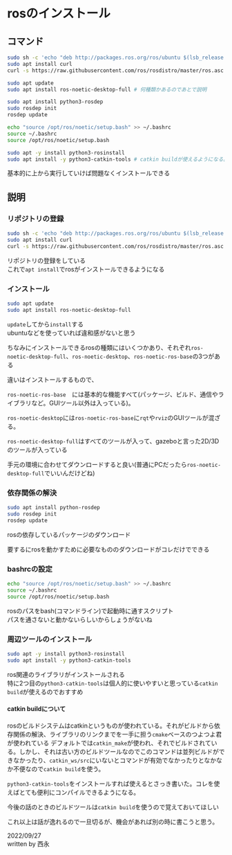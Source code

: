 # rosのインストール

## コマンド

```sh
sudo sh -c 'echo "deb http://packages.ros.org/ros/ubuntu $(lsb_release -sc) main" > /etc/apt/sources.list.d/ros-latest.list'
sudo apt install curl
curl -s https://raw.githubusercontent.com/ros/rosdistro/master/ros.asc | sudo apt-key add -

sudo apt update
sudo apt install ros-noetic-desktop-full # 何種類かあるのであとで説明

sudo apt install python3-rosdep
sudo rosdep init
rosdep update

echo "source /opt/ros/noetic/setup.bash" >> ~/.bashrc
source ~/.bashrc
source /opt/ros/noetic/setup.bash

sudo apt -y install python3-rosinstall
sudo apt install -y python3-catkin-tools # catkin buildが使えるようになる。後述
```

基本的に上から実行していけば問題なくインストールできる

## 説明

### リポジトリの登録
```sh
sudo sh -c 'echo "deb http://packages.ros.org/ros/ubuntu $(lsb_release -sc) main" > /etc/apt/sources.list.d/ros-latest.list'
sudo apt install curl
curl -s https://raw.githubusercontent.com/ros/rosdistro/master/ros.asc | sudo apt-key add -
```

リポジトリの登録をしている  
これで`apt install`でrosがインストールできるようになる

### インストール

```sh
sudo apt update
sudo apt install ros-noetic-desktop-full
```

`update`してから`install`する  
ubuntuなどを使っていれば違和感がないと思う

ちなみにインストールできるrosの種類にはいくつかあり、それぞれ`ros-noetic-desktop-full`、`ros-noetic-desktop`、`ros-noetic-ros-base`の3つがある

違いはインストールするもので、

`ros-noetic-ros-base`　には基本的な機能すべて(パッケージ、ビルド、通信やライブラリなど。GUIツール以外は入っている)。

`ros-noetic-desktop`には`ros-noetic-ros-base`に`rqt`や`rviz`のGUIツールが混ざる。

`ros-noetic-desktop-full`はすべてのツールが入って、gazeboと言った2D/3Dのツールが入っている

手元の環境に合わせてダウンロードすると良い(普通にPCだったら`ros-noetic-desktop-full`でいいんだけどね)

### 依存関係の解決

```sh
sudo apt install python-rosdep
sudo rosdep init
rosdep update
```

rosの依存しているパッケージのダウンロード

要するにrosを動かすために必要なもののダウンロードがコレだけでできる

### bashrcの設定

```sh
echo "source /opt/ros/noetic/setup.bash" >> ~/.bashrc
source ~/.bashrc
source /opt/ros/noetic/setup.bash
```

rosのパスをbash(コマンドライン)で起動時に通すスクリプト  
パスを通さないと動かないらしいからしょうがないね

### 周辺ツールのインストール

```sh
sudo apt -y install python3-rosinstall
sudo apt install -y python3-catkin-tools
```

ros関連のライブラリがインストールされる  
特に2つ目の`python3-catkin-tools`は個人的に使いやすいと思っている`catkin build`が使えるのでおすすめ

#### catkin buildについて

rosのビルドシステムはcatkinというものが使われている。それがビルドから依存関係の解決、ライブラリのリンクまでを一手に担う`cmake`ベースのつよつよ君が使われている
デフォルトでは`catkin_make`が使われ、それでビルドされている。しかし、それは古い方のビルドツールなのでこのコマンドは並列ビルドができなかったり、`catkin_ws/src`にいないとコマンドが有効でなかったりとなかなか不便なので`catkin build`を使う。

`python3-catkin-tools`をインストールすれば使えるとさっき書いた。コレを使えばとても便利にコンパイルできるようになる。

今後の話のときのビルドツールは`catkin build`を使うので覚えておいてほしい

これ以上は話が逸れるので一旦切るが、機会があれば別の時に書こうと思う。

2022/09/27  
written by 西永
